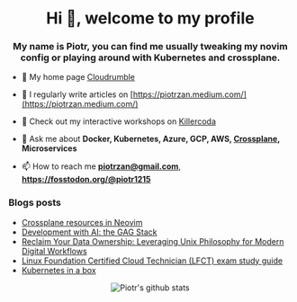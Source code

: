 <h1 align="center">Hi 👋, welcome to my profile</h1>
<h3 align="center">My name is Piotr, you can find me usually tweaking my novim config or playing around with Kubernetes and crossplane.</h3>

- 🔭 My home page [Cloudrumble](https://www.cloudrumble.net)

- 📝 I regularly write articles on [https://piotrzan.medium.com/](https://piotrzan.medium.com/)

- 🌱 Check out my interactive workshops on [Killercoda](https://www.killercoda.com/decoder)

- 💬 Ask me about **Docker, Kubernetes, Azure, GCP, AWS, [Crossplane](https://crossplane.io/), Microservices**

- 📫 How to reach me **piotrzan@gmail.com**, **https://fosstodon.org/@piotr1215**

### Blogs posts

<!-- BLOG-POST-LIST:START -->
- [Crossplane resources in Neovim](https://piotrzan.medium.com/crossplane-resources-in-neovim-4d47e50c531f?source=rss-3c5c31a7d1d7------2)
- [Development with AI: the GAG Stack](https://itnext.io/development-with-ai-the-gag-stack-f96b3bb4b02b?source=rss-3c5c31a7d1d7------2)
- [Reclaim Your Data Ownership: Leveraging Unix Philosophy for Modern Digital Workflows](https://itnext.io/reclaim-your-data-ownership-leveraging-unix-philosophy-for-modern-digital-workflows-25491f6da35d?source=rss-3c5c31a7d1d7------2)
- [Linux Foundation Certified Cloud Technician &lpar;LFCT&rpar; exam study guide](https://itnext.io/linux-foundation-certified-cloud-technician-lfct-exam-study-guide-41506a8d3822?source=rss-3c5c31a7d1d7------2)
- [Kubernetes in a box](https://itnext.io/kubernetes-in-a-box-7a146ba9f681?source=rss-3c5c31a7d1d7------2)
<!-- BLOG-POST-LIST:END -->

<p align="center">
  <img
  src="https://github-readme-stats.vercel.app/api?username=piotr1215&count_private=true" alt="Piotr's github stats">
</p>
